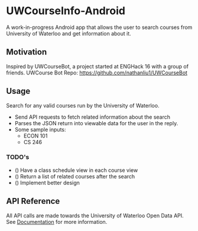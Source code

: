 # UWCourseInfo-Android

A work-in-progress Android app that allows the user to search courses from University of Waterloo and get information about it.

## Motivation

Inspired by UWCourseBot, a project started at ENGHack 16 with a group of friends.
UWCourse Bot Repo: https://github.com/nathanliu1/UWCourseBot

## Usage

Search for any valid courses run by the University of Waterloo.
- Send API requests to fetch related information about the search
- Parses the JSON return into viewable data for the user in the reply.
- Some sample inputs:
	* ECON 101
	* CS 246

### TODO's
- () Have a class schedule view in each course view
- () Return a list of related courses after the search
- () Implement better design

## API Reference

All API calls are made towards the University of Waterloo Open Data API.
See [Documentation](https://github.com/uWaterloo/api-documentation) for more information.